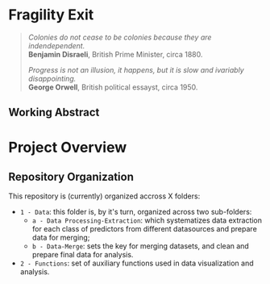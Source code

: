 # Fragility Exit

> *Colonies do not cease to be colonies because they are indendependent.* <br>
> **Benjamin Disraeli**, British Prime Minister, circa 1880.
> 
> *Progress is not an illusion, it happens, but it is slow and ivariably disappointing.* <br>
> **George Orwell**, British political essayst, circa 1950.

## Working Abstract

# Project Overview 

## Repository Organization
This repository is (currently) organized accross X folders: 
* `1 - Data`: this folder is, by it's turn, organized across two sub-folders:
   + `a - Data Processing-Extraction`: which systematizes data extraction for each class of predictors from different datasources and prepare data for merging;
   + `b - Data-Merge`: sets the key for merging datasets, and clean and prepare final data for analysis.
* `2 - Functions`: set of auxiliary functions used in data visualization and analysis.

